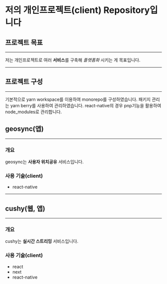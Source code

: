 # 저의 개인프로젝트(client) Repository입니다

## 프로젝트 목표

---

저는 개인프로젝트로 여러 **서비스**를 구축해 _플랫폼화_ 시키는 게 목표입니다.

---

## 프로젝트 구성

---

기본적으로 yarn workspace를 이용하여 monorepo를 구성하였습니다. 패키지 관리는 yarn berry를 사용하여 관리하였습니다. react-native의 경우 pnp기능을 활용하여 node_modules로 관리합니다.

## geosync(앱)

---

### 개요

geosync는 **사용자 위치공유** 서비스입니다.

### 사용 기술(client)

- react-native

---

## cushy(웹, 앱)

---

### 개요

cushy는 **실시간 스트리밍** 서비스입니다.

### 사용 기술(client)

- react
- next
- react-native
